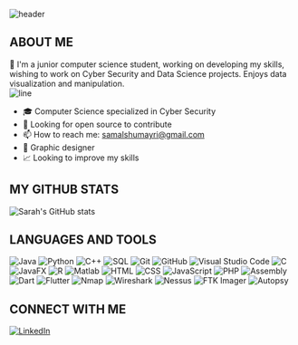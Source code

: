
![header](https://capsule-render.vercel.app/api?type=wave&color=gradient&height=280&section=header&text=Hi%20there%20👋%20I'm%20Sarah&fontSize=70)

## ABOUT ME

:raising_hand: I'm a junior computer science student, working on developing my skills, wishing to work on Cyber Security and Data Science projects. Enjoys data visualization and manipulation.  
![line](https://capsule-render.vercel.app/api?type=rect&color=gradient&height=1)

- 🎓 Computer Science specialized in Cyber Security 
- 🤔 Looking for open source to contribute
- 📫 How to reach me: [samalshumayri@gmail.com ](mailto:Samalshumayri@gmail.com)
- 🎨 Graphic designer
- 📈 Looking to improve my skills

## MY GITHUB STATS

![Sarah's GitHub stats](https://github-readme-stats.vercel.app/api?username=Sarah-Alshumayri&show_icons=true&theme=radical)

## LANGUAGES AND TOOLS

![Java](https://img.shields.io/badge/-Java-333333?style=flat&logo=java)
![Python](https://img.shields.io/badge/-Python-333333?style=flat&logo=python)
![C++](https://img.shields.io/badge/-C++-333333?style=flat&logo=cplusplus)
![SQL](https://img.shields.io/badge/-SQL-333333?style=flat&logo=mysql)
![Git](https://img.shields.io/badge/-Git-333333?style=flat&logo=git)
![GitHub](https://img.shields.io/badge/-GitHub-333333?style=flat&logo=github)
![Visual Studio Code](https://img.shields.io/badge/-Visual%20Studio%20Code-333333?style=flat&logo=visualstudiocode)
![C](https://img.shields.io/badge/-C-333333?style=flat&logo=c)
![JavaFX](https://img.shields.io/badge/-JavaFX-333333?style=flat)
![R](https://img.shields.io/badge/-R-333333?style=flat&logo=r)
![Matlab](https://img.shields.io/badge/-Matlab-333333?style=flat&logo=mathworks)
![HTML](https://img.shields.io/badge/-HTML-333333?style=flat&logo=html5)
![CSS](https://img.shields.io/badge/-CSS-333333?style=flat&logo=css3)
![JavaScript](https://img.shields.io/badge/-JavaScript-333333?style=flat&logo=javascript)
![PHP](https://img.shields.io/badge/-PHP-333333?style=flat&logo=php)
![Assembly](https://img.shields.io/badge/-Assembly-333333?style=flat)
![Dart](https://img.shields.io/badge/-Dart-333333?style=flat&logo=dart)
![Flutter](https://img.shields.io/badge/-Flutter-333333?style=flat&logo=flutter)
![Nmap](https://img.shields.io/badge/-Nmap-333333?style=flat&logo=nmap)
![Wireshark](https://img.shields.io/badge/-Wireshark-333333?style=flat&logo=wireshark)
![Nessus](https://img.shields.io/badge/-Nessus-333333?style=flat)
![FTK Imager](https://img.shields.io/badge/-FTK%20Imager-333333?style=flat)
![Autopsy](https://img.shields.io/badge/-Autopsy-333333?style=flat)


## CONNECT WITH ME

[![LinkedIn](https://img.shields.io/badge/-LinkedIn-0077B5?style=flat-square&logo=linkedin&logoColor=white)](https://www.linkedin.com/in/sarah-alshumayri-079b28264/)
